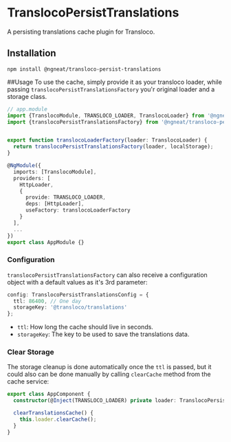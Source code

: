 # TranslocoPersistTranslations

A persisting translations cache plugin for Transloco.

## Installation

```
npm install @ngneat/transloco-persist-translations
```

##Usage
To use the cache, simply provide it as your transloco loader, while passing `translocoPersistTranslationsFactory` you'r original loader and a storage class.

```typescript
// app.module
import {TranslocoModule, TRANSLOCO_LOADER, TranslocoLoader} from '@ngneat/transloco';
import {translocoPersistTranslationsFactory} from '@ngneat/transloco-persist-translations';


export function translocoLoaderFactory(loader: TranslocoLoader) {
  return translocoPersistTranslationsFactory(loader, localStorage);
}

@NgModule({
  imports: [TranslocoModule],
  providers: [
    HttpLoader,
    {
      provide: TRANSLOCO_LOADER,
      deps: [HttpLoader],
      useFactory: translocoLoaderFactory
    }
  ],
  ...
})
export class AppModule {}

```

### Configuration

`translocoPersistTranslationsFactory` can also receive a configuration object with a default values as it's 3rd parameter:

```typescript
config: TranslocoPersistTranslationsConfig = {
  ttl: 86400, // One day
  storageKey: '@transloco/translations'
};
```

- `ttl`: How long the cache should live in seconds.
- `storageKey`: The key to be used to save the translations data.

### Clear Storage

The storage cleanup is done automatically once the `ttl` is passed, but it could also can be done manually by calling `clearCache` method from the cache service:

```typescript
export class AppComponent {
  constructor(@Inject(TRANSLOCO_LOADER) private loader: TranslocoPersistTranslations) {}

  clearTranslationsCache() {
    this.loader.clearCache();
  }
}
```
